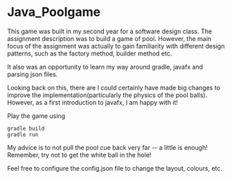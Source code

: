 # Java_Poolgame

This game was built in my second year for a software design class. The assignment description was to build a game of pool. However, the main focus of the assignment was actually to gain familiarity with different design patterns, such as the factory method, builder method etc. 

It also was an opportunity to learn my way around gradle, javafx and parsing json files. 

Looking back on this, there are I could certainly have made big changes to improve the implementation(particularly the physics of the pool balls). However, as a first introduction to javafx, I am happy with it! 

Play the game using 
```
gradle build 
gradle run
```

My advice is to not pull the pool cue back very far -- a little is enough! Remember, try not to get the white ball in the hole!

Feel free to configure the config.json file to change the layout, colours, etc. 